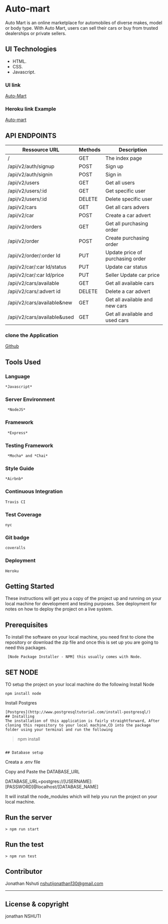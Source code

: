 # Auto-mart
Auto Mart is an online marketplace for automobiles of diverse makes, model or body type. With Auto Mart, users can sell their cars or buy from trusted dealerships or private sellers.


## UI Technologies
* HTML.
* CSS.
* Javascript.


### UI link
[Auto-Mart](https://nshutijonathan.github.io/Auto-Mart/UI/html/)

### Heroku link Example

[Auto-mart](https://auto-mart1.herokuapp.com/)


## API ENDPOINTS
| Ressource URL | Methods  | Description  |
| ------- | --- | --- |
| / | GET | The index page |
| /api/v2/auth/signup| POST | Sign up |
| /api/v2/auth/signin| POST | Sign in |
| /api/v2/users| GET | Get all users |
| /api/v2/users/:id| GET | Get specific user |
| /api/v2/users/:id| DELETE| Delete specific user |
| /api/v2/cars| GET | Get all cars advers |
| /api/v2/car| POST | Create a car advert |
| /api/v2/orders| GET | Get all  purchasing order |
| /api/v2/order| POST| Create purchasing order  |
| /api/v2/order/:order Id | PUT| Update price of purchasing order |
| /api/v2/car/:car Id/status | PUT| Update car status |
| /api/v2/car/:car Id/price | PUT| Seller Update car price |
| /api/v2/cars/available | GET| Get all available cars |
| /api/v2/cars/:advert id | DELETE | Delete a car advert |
| /api/v2/cars/available&new | GET | Get all available and new cars |
| /api/v2/cars/available&used | GET | Get all available and used cars  |

### clone the Application

[Github](https://github.com/nshutijonathan/Auto-mart3)

## Tools Used

### Language
```
*Javascript*
```
### Server Environment
```
 *NodeJS* 
 ```
### Framework
```
 *Express* 
 ```
### Testing Framework
```
 *Mocha* and *Chai*
 ```
### Style Guide
```
*Airbnb*
```
### Continuous Integration
```
Travis CI
```
### Test Coverage
```
nyc
```
### Git badge
```
coveralls
```
### Deployment
```
Heroku
```
## Getting Started
These instructions will get you a copy of the project up and running on your local machine for development and testing purposes. See deployment for notes on how to deploy the project on a live system.

## Prerequisites
To install the software on your local machine, you need first to clone the repository or download the zip file and once this is set up you are going to need this packages.

```
 [Node Package Installer - NPM] this usually comes with Node.
```
## SET NODE
TO setup the project on your local machine do the following
Install Node
```
npm install node
```
Install Postgres
```
[Postgres](http://www.postgresqltutorial.com/install-postgresql/)
## Installing
The installation of this application is fairly straightforward, After cloning this repository to your local machine,CD into the package folder using your terminal and run the following

```
> npm install
```

## Database setup

```
Creata a .env file

Copy and Paste the DATABASE_URL

DATABASE_URL=postgres://[USERNAME]:[PASSWORD]@localhost/[DATABASE_NAME]



It will install the node_modules which will help you run the project on your local machine.

## Run the server
```
> npm run start
```
## Run the test
```
> npm run test
```

## Contributor
Jonathan Nshuti <nshutijonathan130@gmail.com>

---

## License & copyright
jonathan NSHUTI
 



